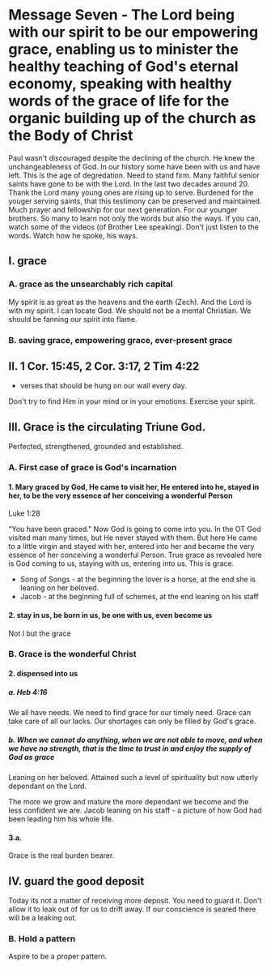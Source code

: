 # Message Seven - The Lord being with our spirit to be our empowering grace, enabling us to minister the healthy teaching of God's eternal economy, speaking with healthy words of the grace of life for the organic building up of the church as the Body of Christ
Paul wasn't discouraged despite the declining of the church. He knew the unchangeableness of God. In our history some have been with us and have left. This is the age of degredation.
Need to stand firm. Many faithful senior saints have gone to be with the Lord. In the last two decades around 20. Thank the Lord many young ones are rising up to serve. Burdened for
the youger serving saints, that this testimony can be preserved and maintained. Much prayer and fellowship for our next generation. For our younger brothers. So many to learn not only
the words but also the ways. If you can, watch some of the videos (of Brother Lee speaking). Don't just listen to the words. Watch how he spoke, his ways.

## I. grace
### A. grace as the unsearchably rich capital
My spirit is as great as the heavens and the earth (Zech). And the Lord is with my spirit. I can locate God. We should not be a mental Christian. We should be fanning our spirit
into flame.

### B. saving grace, empowering grace, ever-present grace

## II. 1 Cor. 15:45, 2 Cor. 3:17, 2 Tim 4:22
- verses that should be hung on our wall every day.

Don't try to find Him in your mind or in your emotions. Exercise your spirit.

## III. Grace is the circulating Triune God.
Perfected, strengthened, grounded and established.

### A. First case of grace is God's incarnation
#### 1. Mary graced by God, He came to visit her, He entered into he, stayed in her, to be the very essence of her conceiving a wonderful Person
Luke 1:28

"You have been graced." Now God is going to come into you. In the OT God visited man many times, but He never stayed with them. But here He came
to a little virgin and stayed with her, entered into her and became the very essence of her conceiving a wonderful Person. True grace as revealed
here is God coming to us, staying with us, entering into us. This is grace.

- Song of Songs - at the beginning the lover is a horse, at the end she is leaning on her beloved.
- Jacob - at the beginning full of schemes, at the end leaning on his staff

#### 2. stay in us, be born in us, be one with us, even become us
Not I but the grace

### B. Grace is the wonderful Christ

#### 2. dispensed into us
##### a. Heb 4:16
We all have needs. We need to find grace for our timely need. Grace can take care of all our lacks. Our shortages can only be filled by God's grace.

##### b. When we cannot do anything, when we are not able to move, and when we have no strength, that is the time to trust in and enjoy the supply of God as grace
Leaning on her beloved. Attained such a level of spirituality but now utterly dependant on the Lord.

The more we grow and mature the more dependant we become and the less confident we are. Jacob leaning on his staff - a picture of how God had been leading him his whole life.

#### 3.a.
Grace is the real burden bearer.

## IV. guard the good deposit
Today its not a matter of receiving more deposit. You need to guard it. Don't allow it to leak out of for us to drift away. If our conscience is seared there will be a leaking out.

### B. Hold a pattern
Aspire to be a proper pattern.
